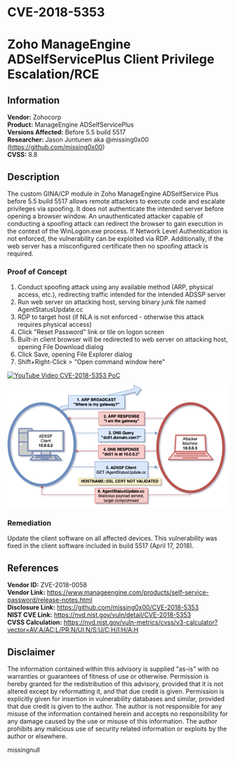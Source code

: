 # CVE-2018-5353
# Zoho ManageEngine ADSelfServicePlus Client Privilege Escalation/RCE

## Information
**Vendor:** Zohocorp  
**Product:** ManageEngine ADSelfServicePlus  
**Versions Affected:** Before 5.5 build 5517  
**Researcher:** Jason Juntunen aka @missing0x00 (https://github.com/missing0x00)  
**CVSS:** 8.8  

## Description
The custom GINA/CP module in Zoho ManageEngine ADSelfService Plus before 5.5 build 5517 allows remote attackers to execute code and escalate privileges via spoofing.
It does not authenticate the intended server before opening a browser window. An unauthenticated attacker capable of conducting a spoofing attack can redirect the browser to gain execution in the context of the WinLogon.exe process. If Network Level Authentication is not enforced, the vulnerability can be exploited via RDP.
Additionally, if the web server has a misconfigured certificate then no spoofing attack is required.

### Proof of Concept
1. Conduct spoofing attack using any available method (ARP, physical access, etc.), redirecting traffic intended for the intended ADSSP server
2. Run web server on attacking host, serving binary junk file named AgentStatusUpdate.cc
3. RDP to target host (if NLA is not enforced - otherwise this attack requires physical access)
4. Click "Reset Password" link or tile on logon screen
5. Built-in client browser will be redirected to web server on attacking host, opening File Download dialog
6. Click Save, opening File Explorer dialog
7. Shift+Right-Click > "Open command window here"

[![YouTube Video CVE-2018-5353 PoC](https://img.youtube.com/vi/xrXCU6bW6Ko/0.jpg)](https://www.youtube.com/watch?v=xrXCU6bW6Ko)

![Exploit flow chart](ADSSP-PoC-Diagram.png)

### Remediation
Update the client software on all affected devices. This vulnerability was fixed in the client software included in build 5517 (April 17, 2018).

## References
**Vendor ID:** ZVE-2018-0058  
**Vendor Link:** https://www.manageengine.com/products/self-service-password/release-notes.html   
**Disclosure Link:** https://github.com/missing0x00/CVE-2018-5353  
**NIST CVE Link:** https://nvd.nist.gov/vuln/detail/CVE-2018-5353  
**CVSS Calculation:** https://nvd.nist.gov/vuln-metrics/cvss/v3-calculator?vector=AV:A/AC:L/PR:N/UI:N/S:U/C:H/I:H/A:H  

## Disclaimer
The information contained within this advisory is supplied "as-is" with no warranties or guarantees of fitness of use or otherwise. Permission is hereby granted for the redistribution of this advisory, provided that it is not altered except by reformatting it, and that due credit is given. Permission is explicitly given for insertion in vulnerability databases and similar, provided that due credit is given to the author. The author is not responsible for any misuse of the information contained herein and accepts no responsibility for any damage caused by the use or misuse of this information. The author prohibits any malicious use of security related information or exploits by the author or elsewhere.

missingnull

